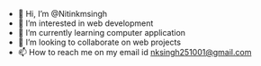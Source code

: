 - 👋 Hi, I’m @Nitinkmsingh
- 👀 I’m interested in web development
- 🌱 I’m currently learning computer application
- 💞️ I’m looking to collaborate on web projects
- 📫 How to reach me on my email id nksingh251001@gmail.com

<!---
Nitinkmsingh/Nitinkmsingh is a ✨ special ✨ repository because its `README.md` (this file) appears on your GitHub profile.
You can click the Preview link to take a look at your changes.
--->

